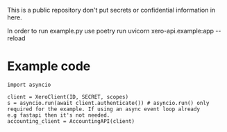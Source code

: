 This is a public repository don't put secrets or confidential information in here.  

In order to run example.py use
poetry run uvicorn xero-api.example:app --reload

# Example code
    import asyncio

    client = XeroClient(ID, SECRET, scopes)
    s = asyncio.run(await client.authenticate()) # asyncio.run() only required for the example. If using an async event loop already
    e.g fastapi then it's not needed.
    accounting_client = AccountingAPI(client)
